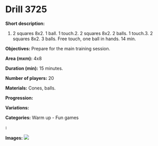 # Drill 3725

**Short description:**
1.	2 squares 8x2. 1 ball. 1 touch.2.	2 squares 8x2. 2 balls. 1 touch.3.	2 squares 8x2. 3 balls. Free touch, one ball in hands. 14 min.

**Objectives:**
Prepare for the main training session.

**Area (mxm):**
4x8

**Duration (min):**
15 minutes.

**Number of players:**
20

**Materials:**
Cones, balls.

**Progression:**


**Variations:**


**Categories:**
Warm up - Fun games

**:**


**Images:**
![](https://www.coachingfutsal.com/\images\50e0ce76-237a-4964-ad2a-68efcc986c06_tactics-board4.png)

